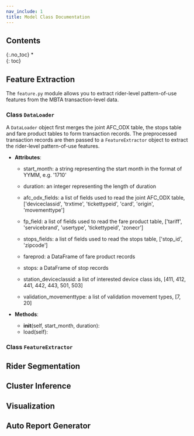 ```yaml
---
nav_include: 1
title: Model Class Documentation
---
```


## Contents
{:.no_toc}
*  
{: toc}

## Feature Extraction

The ```feature.py``` module allows you to extract rider-level pattern-of-use features from the MBTA transaction-level data.

### Class ```DataLoader```

A ```DataLoader``` object first merges the joint AFC_ODX table, the stops table and fare product tables to form transaction records. The preprocessed transaction records are then passed to a ```FeatureExtractor``` object to extract the rider-level pattern-of-use features.

- **Attributes**:
  - start_month: a string representing the start month in the format of YYMM, e.g. '1710'
  - duration: an integer representing the length of duration
  - afc_odx_fields: a list of fields used to read the joint AFC_ODX table, ['deviceclassid', 'trxtime', 'tickettypeid', 'card', 'origin', 'movementtype']
  - fp_field: a list of fields used to read the fare product table, ['tariff', 'servicebrand', 'usertype', 'tickettypeid', 'zonecr']
  - stops_fields: a list of fields used to read the stops table, ['stop_id', 'zipcode']
  - fareprod: a DataFrame of fare product records

  - stops: a DataFrame of stop records
  - station_deviceclassid: a list of interested device class ids, [411, 412, 441, 442, 443, 501, 503]
  - validation_movementtype: a list of validation movement types, [7, 20]

- **Methods**:
  - __init__(self, start_month, duration):
  - load(self):

### Class ```FeatureExtractor```

## Rider Segmentation

## Cluster Inference

## Visualization

## Auto Report Generator

